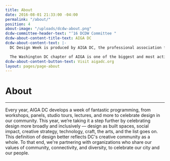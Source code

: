 ```yaml
---
title: About
date: 2016-08-01 21:33:00 -04:00
permalink: "/about/"
position: 4
about-image: "/uploads/dcdw-about.png"
dcdw-committee-header-text: "‘16 DCDW Committee "
dcdw-about-content-title-text: AIGA DC
dcdw-about-content-text: |-
  DC Design Week is produced by AIGA DC, the professional association for design. AIGA is the oldest and largest membership association for professionals engaged in the discipline, practice and culture of designing.

  The Washington DC chapter of AIGA is one of the biggest and most active in the country. Run a volunteer board of directors, the organization celebrates design and provides unparalleled opportunities for networking within the local design community and a variety of resources to advance professionalism and broaden knowledge. AIGA DC’s events stimulate discourse and enrich the collective experience of design.
dcdw-about-content-button-text: Visit aigadc.org
layout: pages/page-about
---
```


# About

---

Every year, AIGA DC develops a week of fantastic programming, from workshops, panels, studio tours, lectures, and more to celebrate design in our community. This year, we’re taking it a step further by celebrating design more broadly and inclusively — design as built spaces, social impact, creative strategy, technology, craft, the arts, and the list goes on. This definition of design better reflects DC's creative community as a whole. To that end, we're partnering with organizations who share our values of community, connectivity, and diversity, to celebrate our city and our people.
